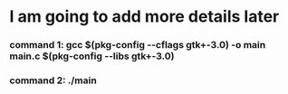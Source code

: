 # I am going to add more details later

### command 1: gcc $(pkg-config --cflags gtk+-3.0) -o main main.c $(pkg-config --libs gtk+-3.0)

### command 2: ./main
